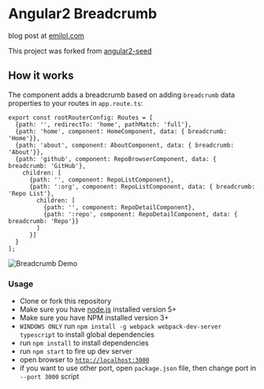 # Angular2 Breadcrumb

blog post at [emilol.com](http://emilol.com/angular-2-breadcrumb-component/)

This project was forked from [angular2-seed](https://github.com/angular/angular2-seed)

## How it works

The component adds a breadcrumb based on adding `breadcrumb` data properties to your routes in `app.route.ts`:

	export const rootRouterConfig: Routes = [  
	  {path: '', redirectTo: 'home', pathMatch: 'full'},  
	  {path: 'home', component: HomeComponent, data: { breadcrumb: 'Home'}},  
	  {path: 'about', component: AboutComponent, data: { breadcrumb: 'About'}},  
	  {path: 'github', component: RepoBrowserComponent, data: { breadcrumb: 'GitHub'},  
	    children: [  
	      {path: '', component: RepoListComponent},  
	      {path: ':org', component: RepoListComponent, data: { breadcrumb: 'Repo List'},  
	        children: [  
	          {path: '', component: RepoDetailComponent},  
	          {path: ':repo', component: RepoDetailComponent, data: { breadcrumb: 'Repo'}}  
	        ]  
	      }]  
	  }  
	];  

![Breadcrumb Demo](http://imgur.com/S2PSW3W.png)

### Usage
- Clone or fork this repository
- Make sure you have [node.js](https://nodejs.org/) installed version 5+
- Make sure you have NPM installed version 3+
- `WINDOWS ONLY` run `npm install -g webpack webpack-dev-server typescript` to install global dependencies
- run `npm install` to install dependencies
- run `npm start` to fire up dev server
- open browser to [`http://localhost:3000`](http://localhost:3000)
- if you want to use other port, open `package.json` file, then change port in `--port 3000` script
